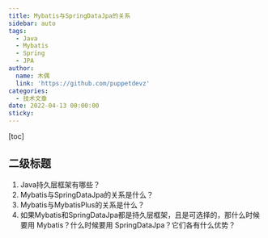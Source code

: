 ```yaml
---
title: Mybatis与SpringDataJpa的关系
sidebar: auto
tags:
  - Java
  - Mybatis
  - Spring
  - JPA
author:
  name: 木偶
  link: 'https://github.com/puppetdevz'
categories:
  - 技术文章
date: 2022-04-13 00:00:00
sticky:
---
```






<!-- more -->

[toc]

## 二级标题

1. Java持久层框架有哪些？
2. Mybatis与SpringDataJpa的关系是什么？
3. Mybatis与MybatisPlus的关系是什么？
4. 如果Mybatis和SpringDataJpa都是持久层框架，且是可选择的，那什么时候要用 Mybatis？什么时候要用 SpringDataJpa？它们各有什么优势？